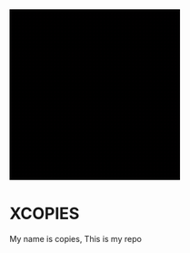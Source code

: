 <img alt="GIF" height="300px" src="logo.gif" />
<h1>XCOPIES</h1>
<p>My name is copies, This is my repo</p>
